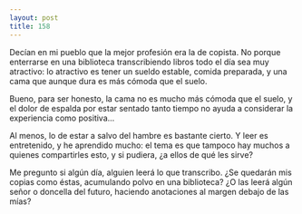 ```yaml
---
layout: post
title: 158
---
```


Decían en mi pueblo que la mejor profesión era la de copista. No porque enterrarse en una biblioteca transcribiendo libros todo el día sea muy atractivo: lo atractivo es tener un sueldo estable, comida preparada, y una cama que aunque dura es más cómoda que el suelo.

Bueno, para ser honesto, la cama no es mucho más cómoda que el suelo, y el dolor de espalda por estar sentado tanto tiempo no ayuda a considerar la experiencia como positiva...

Al menos, lo de estar a salvo del hambre es bastante cierto. Y leer es entretenido, y he aprendido mucho: el tema es que tampoco hay muchos a quienes compartirles esto, y si pudiera, ¿a ellos de qué les sirve?

Me pregunto si algún día, alguien leerá lo que transcribo. ¿Se quedarán mis copias como éstas, acumulando polvo en una biblioteca? ¿O las leerá algún señor o doncella del futuro, haciendo anotaciones al margen debajo de las mías?
